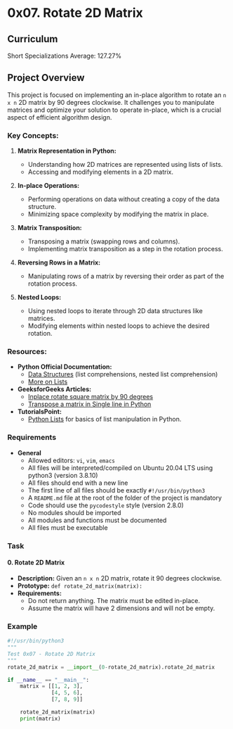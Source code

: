 # 0x07. Rotate 2D Matrix

## Curriculum
Short Specializations
Average: 127.27%

## Project Overview
This project is focused on implementing an in-place algorithm to rotate an `n x n` 2D matrix by 90 degrees clockwise. It challenges you to manipulate matrices and optimize your solution to operate in-place, which is a crucial aspect of efficient algorithm design.

### Key Concepts:
1. **Matrix Representation in Python:**
   - Understanding how 2D matrices are represented using lists of lists.
   - Accessing and modifying elements in a 2D matrix.

2. **In-place Operations:**
   - Performing operations on data without creating a copy of the data structure.
   - Minimizing space complexity by modifying the matrix in place.

3. **Matrix Transposition:**
   - Transposing a matrix (swapping rows and columns).
   - Implementing matrix transposition as a step in the rotation process.

4. **Reversing Rows in a Matrix:**
   - Manipulating rows of a matrix by reversing their order as part of the rotation process.

5. **Nested Loops:**
   - Using nested loops to iterate through 2D data structures like matrices.
   - Modifying elements within nested loops to achieve the desired rotation.

### Resources:
- **Python Official Documentation:**
  - [Data Structures](https://docs.python.org/3/tutorial/datastructures.html) (list comprehensions, nested list comprehension)
  - [More on Lists](https://docs.python.org/3/tutorial/datastructures.html#more-on-lists)
- **GeeksforGeeks Articles:**
  - [Inplace rotate square matrix by 90 degrees](https://www.geeksforgeeks.org/inplace-rotate-square-matrix-by-90-degrees/)
  - [Transpose a matrix in Single line in Python](https://www.geeksforgeeks.org/transpose-matrix-single-line-python/)
- **TutorialsPoint:**
  - [Python Lists](https://www.tutorialspoint.com/python/python_lists.htm) for basics of list manipulation in Python.

### Requirements
- **General**
  - Allowed editors: `vi`, `vim`, `emacs`
  - All files will be interpreted/compiled on Ubuntu 20.04 LTS using python3 (version 3.8.10)
  - All files should end with a new line
  - The first line of all files should be exactly `#!/usr/bin/python3`
  - A `README.md` file at the root of the folder of the project is mandatory
  - Code should use the `pycodestyle` style (version 2.8.0)
  - No modules should be imported
  - All modules and functions must be documented
  - All files must be executable

### Task
#### 0. Rotate 2D Matrix
- **Description:** Given an `n x n` 2D matrix, rotate it 90 degrees clockwise.
- **Prototype:** `def rotate_2d_matrix(matrix):`
- **Requirements:**
  - Do not return anything. The matrix must be edited in-place.
  - Assume the matrix will have 2 dimensions and will not be empty.

### Example
```python
#!/usr/bin/python3
"""
Test 0x07 - Rotate 2D Matrix
"""
rotate_2d_matrix = __import__(0-rotate_2d_matrix).rotate_2d_matrix

if __name__ == "__main__":
    matrix = [[1, 2, 3],
              [4, 5, 6],
              [7, 8, 9]]

    rotate_2d_matrix(matrix)
    print(matrix)

